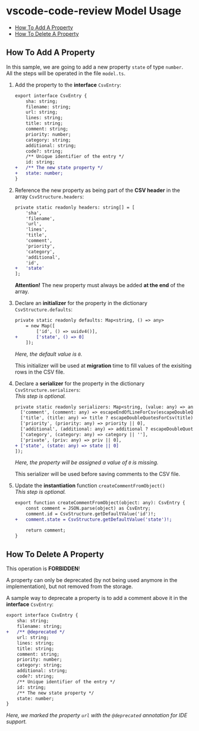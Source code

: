 # vscode-code-review Model Usage

- [How To Add A Property](#how-to-add-a-property)
- [How To Delete A Property](#how-to-delete-a-property)

## How To Add A Property

In this sample, we are going to add a new property `state` of type `number`.  
All the steps will be operated in the file `model.ts`.

1. Add the property to the **interface** `CsvEntry`:

    ```diff
    export interface CsvEntry {
        sha: string;
        filename: string;
        url: string;
        lines: string;
        title: string;
        comment: string;
        priority: number;
        category: string;
        additional: string;
        code?: string;
        /** Unique identifier of the entry */
        id: string;
    +   /** The new state property */
    +   state: number;
    }
    ```

2. Reference the new property as being part of the **CSV header** in the array `CsvStructure.headers`:

    ```diff
    private static readonly headers: string[] = [
        'sha',
        'filename',
        'url',
        'lines',
        'title',
        'comment',
        'priority',
        'category',
        'additional',
        'id',
    +   'state'
    ];
    ```

    **Attention!** The new property must always be added **at the end** of the array.

3. Declare an **initializer** for the property in the dictionary `CsvStructure.defaults`:

    ```diff
    private static readonly defaults: Map<string, () => any>
        = new Map([
            ['id', () => uuidv4()],
    +       ['state', () => 0]
        ]);
    ```

    *Here, the default value is `0`.*

    This initializer will be used at **migration** time to fill values of the exisiting rows in the CSV file.

4. Declare a **serializer** for the property in the dictionary `CsvStructure.serializers`:  
   *This step is optional.*

    ```diff
    private static readonly serializers: Map<string, (value: any) => any> = new Map([
      ['comment', (comment: any) => escapeEndOfLineForCsv(escapeDoubleQuotesForCsv(comment))],
      ['title', (title: any) => title ? escapeDoubleQuotesForCsv(title) : ''],
      ['priority', (priority: any) => priority || 0],
      ['additional', (additional: any) => additional ? escapeDoubleQuotesForCsv(additional) : ''],
      ['category', (category: any) => category || ''],
      ['private', (priv: any) => priv || 0],
    + ['state', (state: any) => state || 0]
    ]);
    ```

    *Here, the property will be assigned a value of `0` is missing.*

    This serializer will be used before saving comments to the CSV file.

5. Update the **instantiation** function `createCommentFromObject()`  
   *This step is optional.*

    ```diff
    export function createCommentFromObject(object: any): CsvEntry {
        const comment = JSON.parse(object) as CsvEntry;
        comment.id = CsvStructure.getDefaultValue('id')!;
    +   comment.state = CsvStructure.getDefaultValue('state')!;

        return comment;
    }
    ```

## How To Delete A Property

This operation is **FORBIDDEN**!

A property can only be deprecated (by not being used anymore in the implementation), but not removed from the storage.

A sample way to deprecate a property is to add a comment above it in the **interface** `CsvEntry`:

```diff
export interface CsvEntry {
    sha: string;
    filename: string;
+   /** @deprecated */
    url: string;
    lines: string;
    title: string;
    comment: string;
    priority: number;
    category: string;
    additional: string;
    code?: string;
    /** Unique identifier of the entry */
    id: string;
    /** The new state property */
    state: number;
}
```

*Here, we marked the property `url` with the `@deprecated` annotation for IDE support.*
